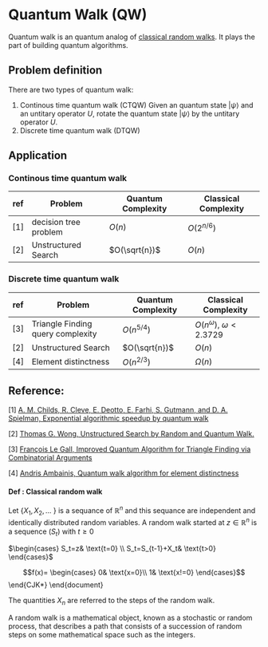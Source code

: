 # Quantum Walk (QW)

Quantum walk is an quantum analog of [classical random walks](#classicalrandomwalk). It plays the part of building quantum algorithms.


## Problem definition

There are two types of quantum walk:
1. Continous time quantum walk (CTQW)
Given an quantum state $|\psi\rangle$ and an untitary operator $U$, rotate the quantum state $|\psi\rangle$ by the untitary operator $U$.
2. Discrete time quantum walk (DTQW)





## Application
### Continous time quantum walk

| ref | Problem   |  Quantum Complexity | Classical Complexity|
| --- | ---- |  ------ |------ |
| [1] | decision tree problem  |  $O(n)$ |$O(2^{n/6})$ |
| [2] |   Unstructured Search |  $O(\sqrt{n})$ |$O(n)$ |



### Discrete time quantum walk



| ref | Problem   |  Quantum Complexity |Classical Complexity|
| --- | ---- |  ------ |------ |
| [3] | Triangle Finding query complexity  |  $O(n^{5/4})$ |$O(n^\omega)$, $\omega<2.3729$|
| [2] | Unstructured Search |  $O(\sqrt{n})$ |$O(n)$ |
| [4] | Element distinctness | $O(n^{2/3})$ |$\Omega(n)$ |


    
    
## Reference:
[1] [A. M. Childs, R. Cleve, E. Deotto, E. Farhi, S. Gutmann, and D. A. Spielman, Exponential algorithmic speedup by quantum walk](https://arxiv.org/abs/quant-ph/0209131)

[2] [Thomas G. Wong, Unstructured Search by Random and Quantum Walk.](https://arxiv.org/abs/2011.14533)

[3] [François Le Gall, Improved Quantum Algorithm for Triangle Finding via Combinatorial Arguments](https://arxiv.org/abs/1407.0085)

[4] [Andris Ambainis, Quantum walk algorithm for element distinctness](https://arxiv.org/abs/quant-ph/0311001)



#### <a id="classicalrandomwalk" />Def : Classical random walk

Let {$X_1,X_2,...$ } is a sequance of $\mathbb{R}^{n}$ and this sequance are independent and identically distributed random variables. A random walk started at $z\in\mathbb{R}^{n}$ is a sequence ($S_t$) with $t\geq0$ 

$\begin{cases} S_t=z& \text{t=0} \\ S_t=S_{t-1}+X_t& \text{t>0} \end{cases}$



$$f(x)= \begin{cases} 0& \text{x=0}\\ 1& \text{x!=0} \end{cases}$$ \end{CJK*} \end{document} 

The quantities $X_n$ are  referred to the steps of the random walk.

A random walk is a mathematical object, known as a stochastic or random process, that describes a path that consists of a succession of random steps on some mathematical space such as the integers.

